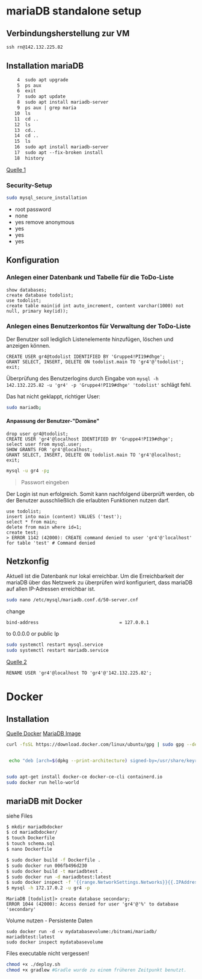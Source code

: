 # mariaDB standalone setup

## Verbindungsherstellung zur VM

```cmd
ssh rn@142.132.225.82
```

## Installation mariaDB

```txt
    4  sudo apt upgrade
    5  ps aux
    6  exit
    7  sudo apt update
    8  sudo apt install mariadb-server
    9  ps aux | grep maria
   10  ls
   11  cd ..
   12  ls
   13  cd..
   14  cd ..
   15  ls
   16  sudo apt install mariadb-server
   17  sudo apt --fix-broken install
   18  history
```

[Quelle 1](https://www.digitalocean.com/community/tutorials/how-to-install-mariadb-on-ubuntu-20-04-de)

### Security-Setup

```bash
sudo mysql_secure_installation
```

- root password
- none
- yes remove anonymous
- yes
- yes
- yes

## Konfiguration

### Anlegen einer Datenbank und Tabelle für die ToDo-Liste

```mysql
show databases;
create database todolist;
use todolist;
create table main(id int auto_increment, content varchar(1000) not null, primary key(id));
```

### Anlegen eines Benutzerkontos für Verwaltung der ToDo-Liste

Der Benutzer soll lediglich Listenelemente hinzufügen, löschen und anzeigen können.

```mysql
CREATE USER gr4@todolist IDENTIFIED BY 'Gruppe4!PI19#dhge';
GRANT SELECT, INSERT, DELETE ON todolist.main TO 'gr4'@'todolist';
exit;
```
Überprüfung des Benutzerlogins durch Eingabe von ``mysql -h 142.132.225.82 -u 'gr4' -p 'Gruppe4!PI19#dhge' 'todolist'`` schlägt fehl.

Das hat nicht geklappt, richtiger User:
```bash
sudo mariadb;
```

#### Anpassung der Benutzer-"Domäne"

```mysql
drop user gr4@todolist;
CREATE USER 'gr4'@localhost IDENTIFIED BY 'Gruppe4!PI19#dhge';
select user from mysql.user;
SHOW GRANTS FOR 'gr4'@localhost;
GRANT SELECT, INSERT, DELETE ON todolist.main TO 'gr4'@localhost;
exit;
```
```bash
mysql -u gr4 -p;
```
> Passwort eingeben

Der Login ist nun erfolgreich. Somit kann nachfolgend überprüft werden, ob der Benutzer ausschließlich die erlaubten Funktionen nutzen darf.

```mysql
use todolist;
insert into main (content) VALUES ('test');
select * from main;
delete from main where id=1;
create test;
> ERROR 1142 (42000): CREATE command denied to user 'gr4'@'localhost' for table 'test' # Command denied
```
## Netzkonfig

Aktuell ist die Datenbank nur lokal erreichbar. Um die Erreichbarkeit der mariaDB über das Netzwerk zu überprüfen wird konfiguriert, dass mariaDB auf allen IP-Adressen erreichbar ist.

```bash
sudo nano /etc/mysql/mariadb.conf.d/50-server.cnf
```
change
```txt
bind-address                              = 127.0.0.1
```
to
0.0.0.0 or public Ip
```bash
sudo systemctl restart mysql.service
sudo systemctl restart mariadb.service
```

[Quelle 2](https://www.digitalocean.com/community/tutorials/how-to-allow-remote-access-to-mysql)

```mysql
RENAME USER 'gr4'@localhost TO 'gr4'@'142.132.225.82';
```

# Docker

## Installation
[Quelle Docker](https://docs.docker.com/engine/install/ubuntu/)
[MariaDB Image](https://hub.docker.com/r/bitnami/mariadb-galera#configuration)

```bash
curl -fsSL https://download.docker.com/linux/ubuntu/gpg | sudo gpg --dearmor -o /usr/share/keyrings/docker-archive-keyring.gpg


 echo "deb [arch=$(dpkg --print-architecture) signed-by=/usr/share/keyrings/docker-archive-keyring.gpg] https://download.docker.com/linux/ubuntu $(lsb_release -cs) stable" | sudo tee /etc/apt/sources.list.d/docker.list > /dev/null


sudo apt-get install docker-ce docker-ce-cli containerd.io
sudo docker run hello-world
```

## mariaDB mit Docker

siehe Files

```bash
$ mkdir mariadbdocker
$ cd mariadbdocker/
$ touch Dockerfile
$ touch schema.sql
$ nano Dockerfile
```

```bash
$ sudo docker build -f Dockerfile .
$ sudo docker run 006fb496d230
$ sudo docker build -t mariadbtest .
$ sudo docker run -d mariadbtest:latest
$ sudo docker inspect -f '{{range.NetworkSettings.Networks}}{{.IPAddress}}{{end}}' determined_robinson
$ mysql -h 172.17.0.2 -u gr4 -p
```

```mysql
MariaDB [todolist]> create database secondary;
ERROR 1044 (42000): Access denied for user 'gr4'@'%' to database 'secondary'
```

Volume nutzen - Persistente Daten

```
sudo docker run -d -v mydatabasevolume:/bitnami/mariadb/ mariadbtest:latest
sudo docker inspect mydatabasevolume
```

Files executable nicht vergessen!

```bash
chmod +x ./deploy.sh
chmod +x gradlew #Gradle wurde zu einem früheren Zeitpunkt benutzt.
```

